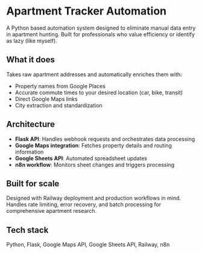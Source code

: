 # Apartment Tracker Automation

A Python based automation system designed to eliminate manual data entry in apartment hunting. Built for professionals who value efficiency or identify as lazy (like myself).

## What it does

Takes raw apartment addresses and automatically enriches them with:
- Property names from Google Places
- Accurate commute times to your desired location (car, bike, transit)
- Direct Google Maps links
- City extraction and standardization

## Architecture

- **Flask API**: Handles webhook requests and orchestrates data processing
- **Google Maps integration**: Fetches property details and routing information
- **Google Sheets API**: Automated spreadsheet updates
- **n8n workflow**: Monitors sheet changes and triggers processing

## Built for scale

Designed with Railway deployment and production workflows in mind. Handles rate limiting, error recovery, and batch processing for comprehensive apartment research.

## Tech stack

Python, Flask, Google Maps API, Google Sheets API, Railway, n8n
